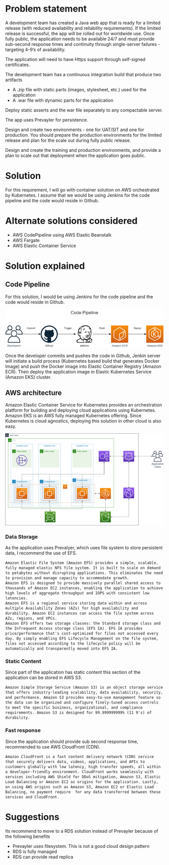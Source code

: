 # Problem statement

A development team has created a Java web app that is ready for a limited release (with reduced availability and reliability requirements). If the limited release is successful, the app will be rolled out for worldwide use. Once fully public, the application needs to be available 24/7 and must provide sub-second response times and continuity through single-server failures - targeting 4-9’s of availability.

The application will need to have Https support through self-signed certificates. 

The development team has a continuous integration build that produce two artifacts
-	A .zip file with static parts (images, stylesheet, etc.) used for the application
-	A .war file with dynamic parts for the application

Deploy static asserts and the war file separately to any compactable server.

The app uses Prevayler for persistence. 

Design and create two environments - one for UAT/SIT and one for production. You should prepare the production environments for the limited release and plan for the scale out during fully public release.

Design and create the training and production environments, and provide a plan to scale out that deployment when the application goes public.


# Solution

For this requirement, I will go with container solution on AWS orchestrated by Kubernetes.
I assume that we would be using Jenkins for the code pipeline and the code would reside in Github.


# Alternate solutions considered
- AWS CodePipeline using AWS Elastic Beanstalk
- AWS Fargate
- AWS Elastic Container Service 


# Solution explained
## Code Pipeline
For this solution, I would be using Jenkins for the code pipeline and the code would reside in Github.

![Code Pipeline image](DeploymentPipeline.png)


Once the developer commits and pushes the code in Github, Jenkin server will initiate a build process (Kubernetes based build that generates Docker Image) and push the Docker image into Elastic Container Registry (Amazon ECR). Then deploy the application image in Elastic Kubernetes Service (Amazon EKS) cluster.

## AWS architecture

Amazon Elastic Container Service for Kubernetes provides an orchestration platform for building and deploying cloud applications using Kubernetes. Amazon EKS is an AWS fully managed Kubernetes offering.
Since Kubernetes is cloud agnostics, deploying this solution in other cloud is also easy.

![AWS architecture image](K8sDeploymentArchitecture.png)


### Data Storage
As the application uses Prevalyer, which uses file system to store persistent data, I recommend the use of EFS. 
```
Amazon Elastic File System (Amazon EFS) provides a simple, scalable, fully managed elastic NFS file system. It is built to scale on demand to petabytes without disrupting applications. This eliminates the need to provision and manage capacity to accommodate growth.
Amazon EFS is designed to provide massively parallel shared access to thousands of Amazon EC2 instances, enabling the application to achieve high levels of aggregate throughput and IOPS with consistent low latencies.
Amazon EFS is a regional service storing data within and across multiple Availability Zones (AZs) for high availability and durability. Amazon EC2 instances can access the file system across AZs, regions, and VPCs.
Amazon EFS offers two storage classes: the Standard storage class and the Infrequent Access storage class (EFS IA). EFS IA provides price/performance that's cost-optimized for files not accessed every day. By simply enabling EFS Lifecycle Management on the file system, files not accessed according to the lifecycle policy will be automatically and transparently moved into EFS IA. 
```

### Static Content
Since part of the application has static content this section of the application can be stored in AWS S3. 
```
Amazon Simple Storage Service (Amazon S3) is an object storage service that offers industry-leading scalability, data availability, security, and performance. Amazon S3 provides easy-to-use management feature so the data can be organized and configure finely-tuned access controls to meet the specific business, organizational, and compliance requirements. Amazon S3 is designed for 99.999999999% (11 9's) of durability.
```

### Fast response
Since the application should provide sub second response time, recommended to use AWS CloudFront (CDN).
```
Amazon CloudFront is a fast content delivery network (CDN) service that securely delivers data, videos, applications, and APIs to customers globally with low latency, high transfer speeds, all within a developer-friendly environment. CloudFront works seamlessly with services including AWS Shield for DDoS mitigation, Amazon S3, Elastic Load Balancing or Amazon EC2 as origins for the application. Lastly, on using AWS origins such as Amazon S3, Amazon EC2 or Elastic Load Balancing, no payment require  for any data transferred between these services and CloudFront.
```

# Suggestions
Its recommend to move to a RDS solution instead of Prevayler because of the following benefits
- Prevayler uses filesystem. This is not a good cloud design pattern
- RDS is fully managed
- RDS can provide read replica
